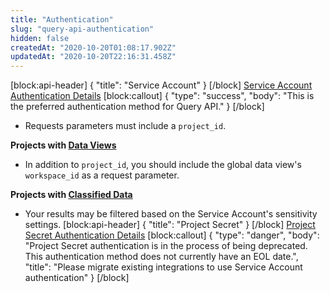 ```yaml
---
title: "Authentication"
slug: "query-api-authentication"
hidden: false
createdAt: "2020-10-20T01:08:17.902Z"
updatedAt: "2020-10-20T22:16:31.458Z"
---
```

[block:api-header]
{
  "title": "Service Account"
}
[/block]
[Service Account Authentication Details](ref:authentication#service-account)
[block:callout]
{
  "type": "success",
  "body": "This is the preferred authentication method for Query API."
}
[/block]
- Requests parameters must include a `project_id`. 

**Projects with [Data Views](/admin/data-governance/data-views-data-classification#manage-data-view-Data-Views)**
- In addition to `project_id`, you should include the global data view's `workspace_id` as a request parameter.

**Projects with [Classified Data](https://help.mixpanel.com/hc/en-us/articles/360044295131-Data-Classification)**
- Your results may be filtered based on the Service Account's sensitivity settings.
[block:api-header]
{
  "title": "Project Secret"
}
[/block]
[Project Secret Authentication Details](ref:authentication#project-secret)
[block:callout]
{
  "type": "danger",
  "body": "Project Secret authentication is in the process of being deprecated. This authentication method does not currently have an EOL date.",
  "title": "Please migrate existing integrations to use Service Account authentication"
}
[/block]